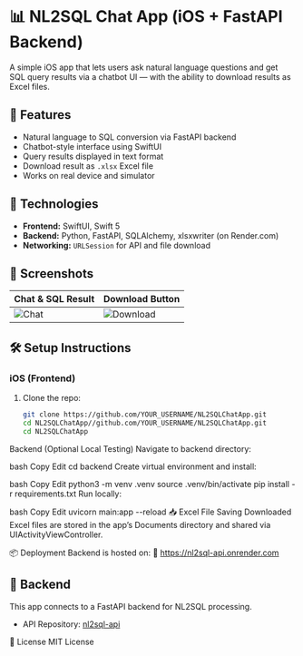 # 📊 NL2SQL Chat App (iOS + FastAPI Backend)

A simple iOS app that lets users ask natural language questions and get SQL query results via a chatbot UI — with the ability to download results as Excel files.

## 🚀 Features

- Natural language to SQL conversion via FastAPI backend
- Chatbot-style interface using SwiftUI
- Query results displayed in text format
- Download result as `.xlsx` Excel file
- Works on real device and simulator

## 🧱 Technologies

- **Frontend:** SwiftUI, Swift 5
- **Backend:** Python, FastAPI, SQLAlchemy, xlsxwriter (on Render.com)
- **Networking:** `URLSession` for API and file download

## 📸 Screenshots

| Chat & SQL Result | Download Button |
|------------------|-----------------|
| ![Chat](https://github.com/user-attachments/assets/3b6d9b7d-79fb-424e-a612-f882df75458c) | ![Download](https://github.com/user-attachments/assets/fc703a58-2cc5-4bde-b29e-ac4722e6315a) |


## 🛠️ Setup Instructions


### iOS (Frontend)
1. Clone the repo:
   ```bash
   git clone https://github.com/YOUR_USERNAME/NL2SQLChatApp.git
   cd NL2SQLChatApp//github.com/YOUR_USERNAME/NL2SQLChatApp.git
   cd NL2SQLChatApp

Backend (Optional Local Testing)
Navigate to backend directory:

bash
Copy
Edit
cd backend
Create virtual environment and install:

bash
Copy
Edit
python3 -m venv .venv
source .venv/bin/activate
pip install -r requirements.txt
Run locally:

bash
Copy
Edit
uvicorn main:app --reload
📥 Excel File Saving
Downloaded Excel files are stored in the app’s Documents directory and shared via UIActivityViewController.

📦 Deployment
Backend is hosted on:
🔗 https://nl2sql-api.onrender.com

## 🔗 Backend

This app connects to a FastAPI backend for NL2SQL processing.

- API Repository: [nl2sql-api](https://github.com/kimleak/nl2sql-api)


📄 License
MIT License
